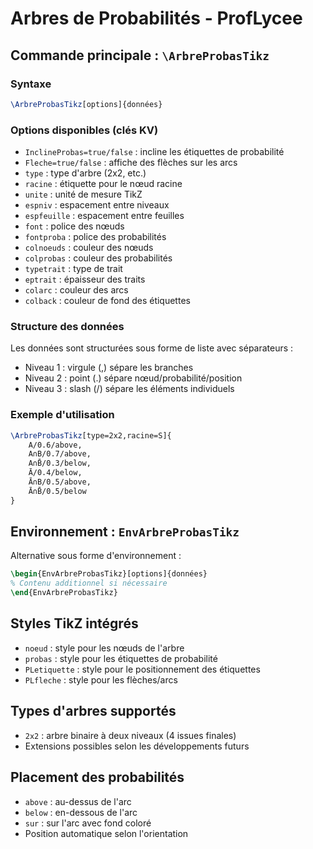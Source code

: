 # Arbres de Probabilités - ProfLycee

## Commande principale : `\ArbreProbasTikz`

### Syntaxe
```latex
\ArbreProbasTikz[options]{données}
```

### Options disponibles (clés KV)
- `InclineProbas=true/false` : incline les étiquettes de probabilité
- `Fleche=true/false` : affiche des flèches sur les arcs
- `type` : type d'arbre (2x2, etc.)
- `racine` : étiquette pour le nœud racine
- `unite` : unité de mesure TikZ
- `espniv` : espacement entre niveaux
- `espfeuille` : espacement entre feuilles
- `font` : police des nœuds
- `fontproba` : police des probabilités
- `colnoeuds` : couleur des nœuds
- `colprobas` : couleur des probabilités
- `typetrait` : type de trait
- `eptrait` : épaisseur des traits
- `colarc` : couleur des arcs
- `colback` : couleur de fond des étiquettes

### Structure des données
Les données sont structurées sous forme de liste avec séparateurs :
- Niveau 1 : virgule (,) sépare les branches
- Niveau 2 : point (.) sépare nœud/probabilité/position
- Niveau 3 : slash (/) sépare les éléments individuels

### Exemple d'utilisation
```latex
\ArbreProbasTikz[type=2x2,racine=S]{
    A/0.6/above,
    A∩B/0.7/above,
    A∩B̄/0.3/below,
    Ā/0.4/below,
    Ā∩B/0.5/above,
    Ā∩B̄/0.5/below
}
```

## Environnement : `EnvArbreProbasTikz`

Alternative sous forme d'environnement :
```latex
\begin{EnvArbreProbasTikz}[options]{données}
% Contenu additionnel si nécessaire
\end{EnvArbreProbasTikz}
```

## Styles TikZ intégrés
- `noeud` : style pour les nœuds de l'arbre
- `probas` : style pour les étiquettes de probabilité
- `PLetiquette` : style pour le positionnement des étiquettes
- `PLfleche` : style pour les flèches/arcs

## Types d'arbres supportés
- `2x2` : arbre binaire à deux niveaux (4 issues finales)
- Extensions possibles selon les développements futurs

## Placement des probabilités
- `above` : au-dessus de l'arc
- `below` : en-dessous de l'arc  
- `sur` : sur l'arc avec fond coloré
- Position automatique selon l'orientation